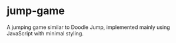 # jump-game
A jumping game similar to Doodle Jump, implemented mainly using JavaScript with minimal styling.
